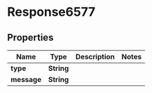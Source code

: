 
# Response6577

## Properties
Name | Type | Description | Notes
------------ | ------------- | ------------- | -------------
**type** | **String** |  | 
**message** | **String** |  | 



